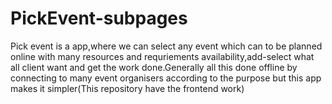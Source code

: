 # PickEvent-subpages
Pick event is a app,where we can select any event which can to be planned online with many resources and requriements availability,add-select what all client want and get the work done.Generally all this done offline by connecting to many event organisers according to the purpose but this app makes it simpler(This repository have the frontend work)
